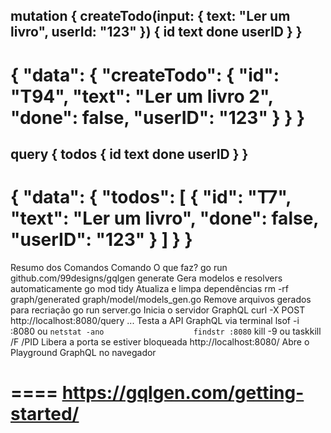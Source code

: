 mutation {
  createTodo(input: { text: "Ler um livro", userId: "123" }) {
    id
    text
    done
    userID
  }
}
---
{
  "data": {
    "createTodo": {
      "id": "T94",
      "text": "Ler um livro 2",
      "done": false,
      "userID": "123"
    }
  }
}
===
query {
  todos {
    id
    text
    done
    userID
  }
}
---
{
  "data": {
    "todos": [
      {
        "id": "T7",
        "text": "Ler um livro",
        "done": false,
        "userID": "123"
      }
    ]
  }
}
===
Resumo dos Comandos
Comando	                                          O que faz?
go run github.com/99designs/gqlgen generate 	    Gera modelos e resolvers automaticamente
go mod tidy	                                      Atualiza e limpa dependências
rm -rf graph/generated graph/model/models_gen.go	Remove arquivos gerados para recriação
go run server.go	                                Inicia o servidor GraphQL
curl -X POST http://localhost:8080/query ...	    Testa a API GraphQL via terminal
lsof -i :8080 ou `netstat -ano	                  findstr :8080`
kill -9 <PID> ou taskkill /F /PID <PID>	          Libera a porta se estiver bloqueada
http://localhost:8080/	                          Abre o Playground GraphQL no navegador

====
https://gqlgen.com/getting-started/
====
